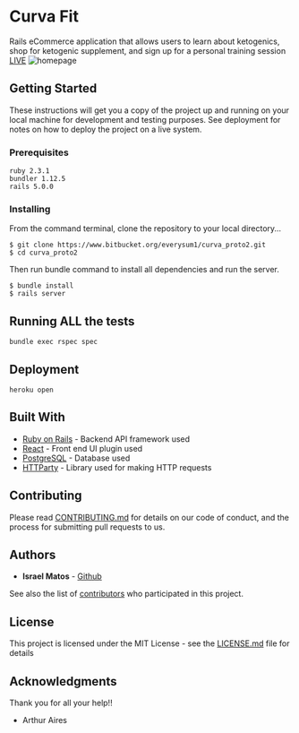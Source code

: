 # Curva Fit

Rails eCommerce application that allows users to learn about ketogenics, shop for ketogenic supplement, and sign up for a personal training session [LIVE](https://boiling-savannah-21011.herokuapp.com/)
![homepage](https://bitbucket.org/everysum1/curva_proto2/src/57f0f259886cdda2c4671f4d4295c31e94f30c75/app/assets/images/Curva%20Homepage%201.png)

## Getting Started

These instructions will get you a copy of the project up and running on your local machine for development and testing purposes. See deployment for notes on how to deploy the project on a live system.

### Prerequisites

```
ruby 2.3.1
bundler 1.12.5
rails 5.0.0
```

### Installing
From the command terminal, clone the repository to your local directory...
```
$ git clone https://www.bitbucket.org/everysum1/curva_proto2.git
$ cd curva_proto2
```

Then run bundle command to install all dependencies and run the server.  

```
$ bundle install
$ rails server
```


## Running ALL the tests

```
bundle exec rspec spec
```

## Deployment

```
heroku open
```

## Built With

* [Ruby on Rails](http://api.rubyonrails.org/) - Backend API framework used
* [React](https://facebook.github.io/react) - Front end UI plugin used
* [PostgreSQL](https://www.postgresql.org/docs/) - Database used
* [HTTParty](https://github.com/jnunemaker/httparty) - Library used for making HTTP requests

## Contributing

Please read [CONTRIBUTING.md](https://gist.github.com/PurpleBooth/b24679402957c63ec426) for details on our code of conduct, and the process for submitting pull requests to us.


## Authors

* **Israel Matos** - [Github](https://github.com/everysum1)

See also the list of [contributors](https://github.com/your/project/contributors) who participated in this project.

## License

This project is licensed under the MIT License - see the [LICENSE.md](LICENSE.md) file for details

## Acknowledgments

Thank you for all your help!!
* Arthur Aires
